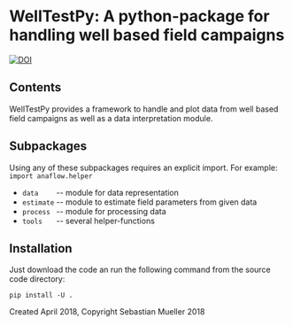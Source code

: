 
WellTestPy: A python-package for handling well based field campaigns
====================================================================
[![DOI](https://zenodo.org/badge/131002096.svg)](https://zenodo.org/badge/latestdoi/131002096)

Contents
--------
WellTestPy provides a framework to handle and plot data from well based field campaigns as well as a data interpretation module.

Subpackages
-----------
Using any of these subpackages requires an explicit import.
For example: ``import anaflow.helper``

 - `data    ` -- module for data representation
 - `estimate` -- module to estimate field parameters from given data
 - `process ` -- module for processing data
 - `tools   ` -- several helper-functions

Installation
------------
Just download the code an run the following command from the
source code directory:

    pip install -U .

Created April 2018, Copyright Sebastian Mueller 2018
